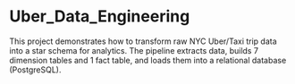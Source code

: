 # Uber_Data_Engineering
This project demonstrates how to transform raw NYC Uber/Taxi trip data into a star schema for analytics. The pipeline extracts data, builds 7 dimension tables and 1 fact table, and loads them into a relational database (PostgreSQL).
